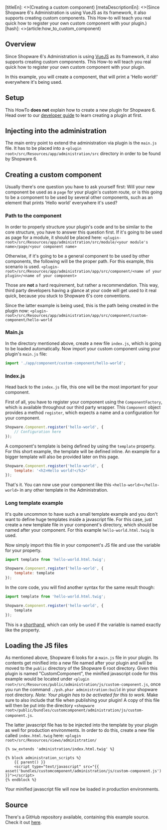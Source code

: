 [titleEn]: <>(Creating a custom component)
[metaDescriptionEn]: <>(Since Shopware 6's Administration is using VueJS as its framework, it also supports creating custom components. This How-to will teach you real quick how to register your own custom component with your plugin.)
[hash]: <>(article:how_to_custom_component)

## Overview

Since Shopware 6's Administration is using [VueJS](https://vuejs.org/) as its framework, it also supports creating
custom components. This How-to will teach you real quick how to register your own custom component with your plugin.

In this example, you will create a component, that will print a 'Hello world!' everywhere it's being used.

## Setup

This HowTo **does not** explain how to create a new plugin for Shopware 6.
Head over to our [developer guide](./../20-developer-guide/10-plugin-base.md) to
learn creating a plugin at first.

## Injecting into the administration

The main entry point to extend the administration via plugin is the `main.js` file.
It has to be placed into a `<plugin root>/src/Resources/app/administration/src` directory in order to be found by Shopware 6.

## Creating a custom component

Usually there's one question you have to ask yourself first:
Will your new component be used as a `page` for your plugin's custom route, or is this going to be a component to be used
by several other components, such as an element that prints 'Hello world' everywhere it's used?

### Path to the component

In order to properly structure your plugin's code and to be similar to the core structure, you have to answer this question first.
If it's going to be used as page for a module, it should be placed here:
`<plugin-root>/src/Resources/app/administration/src/module/<your module's name>/page/<your component name>`

Otherwise, if it's going to be a general component to be used by other components, the following will be the proper path.
For this example, this scenario is used.
`<plugin-root>/src/Resources/app/administration/app/src/component/<name of your plugin>/<name of your component>`

Those are **not** a hard requirement, but rather a recommendation. This way, third party developers having a glance at your code will
get used to it real quick, because you stuck to Shopware 6's core conventions.

Since the latter example is being used, this is the path being created in the plugin now:
`<plugin-root>/src/Resources/app/administration/app/src/component/custom-component/hello-world`

### Main.js

In the directory mentioned above, create a new file `index.js`, which is going to be loaded automatically.
Now import your custom component using your plugin's `main.js` file:

```js
import './app/component/custom-component/hello-world';
```


### Index.js

Head back to the `index.js` file, this one will be the most important for your component.

First of all, you have to register your component using the `ComponentFactory`, which is available throughout our third party wrapper.
This `Component` object provides a method `register`, which expects a name and a configuration for your component.

```js
Shopware.Component.register('hello-world', {
    // Configuration here
});
```

A component's template is being defined by using the `template` property. For this short example, the template will be defined inline.
An example for a bigger template will also be provided later on this page.

```js
Shopware.Component.register('hello-world', {
    template: '<h2>Hello world!</h2>'
});
```

That's it. You can now use your component like this `<hello-world></hello-world>` in any other template in the Administration.

### Long template example

It's quite uncommon to have such a small template example and you don't want to define huge templates inside a javascript file.
For this case, just create a new template file in your component's directory, which should be named after your component.
For this example `hello-world.html.twig` is used.

Now simply import this file in your component's JS file and use the variable for your property.
```js
import template from 'hello-world.html.twig';

Shopware.Component.register('hello-world', {
    template: template
});
```

In the core code, you will find another syntax for the same result though:
```js
import template from 'hello-world.html.twig';

Shopware.Component.register('hello-world', {
    template
});
```

This is a [shorthand](https://alligator.io/js/object-property-shorthand-es6/), which can only be used if the variable is named exactly like the property.

## Loading the JS files

As mentioned above, Shopware 6 looks for a `main.js` file in your plugin.
Its contents get minified into a new file named after your plugin and will be moved to the `public` directory
of the Shopware 6 root directory.
Given this plugin is named "CustomComponent", the minified javascript code for this example would be
located under `<plugin root>/src/Resources/public/administration/js/custom-component.js`, once you run the command `./psh.phar administration:build` in your shopware root directory.
*Note: Your plugin has to be activated for this to work.*
Make sure to also include that file when publishing your plugin!
A copy of this file will then be put into the directory `<shopware root>/public/bundles/customcomponent/administration/js/custom-component.js`.

The latter javascript file has to be injected into the template by your plugin as well for production environments.
In order to do this, create a new file called `index.html.twig` here: `<plugin root>/src/Resources/views/administration/`

```twig
{% sw_extends 'administration/index.html.twig' %}

{% block administration_scripts %}
    {{ parent() }}
    <script type="text/javascript" src="{{ asset('bundles/customcomponent/administration/js/custom-component.js') }}"></script>
{% endblock %}
```

Your minified javascript file will now be loaded in production environments.

## Source

There's a GitHub repository available, containing this example source.
Check it out [here](https://github.com/shopware/swag-docs-custom-component).
